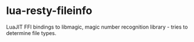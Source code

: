 lua-resty-fileinfo
==================

LuaJIT FFI bindings to libmagic, magic number recognition library - tries to determine file types.
